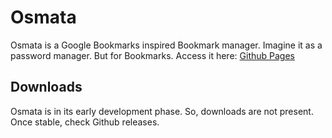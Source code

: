 # Osmata

Osmata is a Google Bookmarks inspired Bookmark manager. Imagine it as a password manager. But for Bookmarks.
Access it here: [Github Pages](https://aerocyber.github.io/osmata/app)

## Downloads

Osmata is in its early development phase. So, downloads are not present. Once stable, check Github releases.

